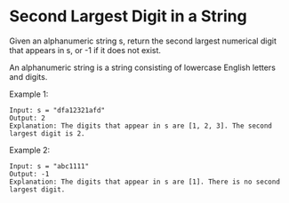 # Second Largest Digit in a String
Given an alphanumeric string s, return the second largest numerical digit that appears in s, or -1 if it does not exist.

An alphanumeric string is a string consisting of lowercase English letters and digits.

Example 1:

    Input: s = "dfa12321afd"
    Output: 2
    Explanation: The digits that appear in s are [1, 2, 3]. The second largest digit is 2.

Example 2:

    Input: s = "abc1111"
    Output: -1
    Explanation: The digits that appear in s are [1]. There is no second largest digit.